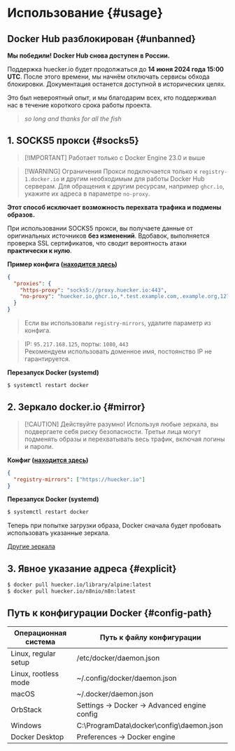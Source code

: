 # Использование {#usage}

## Docker Hub разблокирован {#unbanned}

**Мы победили! Docker Hub снова доступен в России.**

Поддержка huecker.io будет продолжаться до **14 июня 2024 года 15:00 UTC**.
После этого времени, мы начнём отключать сервисы обхода блокировки. Документация останется доступной в исторических целях.

Это был невероятный опыт, и мы благодарим всех, кто поддерживал нас в течение короткого срока работы проекта.

> _so long and thanks for all the fish_

## 1. SOCKS5 прокси {#socks5}

<!-- thanks @dmitry_pchelintsev -->

> [!IMPORTANT] Работает только с Docker Engine 23.0 и выше

> [!WARNING] Ограничения
> Прокси подключается только к `registry-1.docker.io` и другим необходимым для работы Docker Hub серверам.
> Для обращения к другим ресурсам, например `ghcr.io`, укажите их адреса в параметре `no-proxy`.

**Этот способ исключает возможность перехвата трафика и подмены образов.**

При использовании SOCKS5 прокси, вы получаете данные от оригинальных источников **без изменений**.
Вдобавок, выполняется проверка SSL сертификатов, что сводит вероятность атаки **практически к нулю**.

**Пример конфига ([находится здесь](#config-path))**

```json
{
  "proxies": {
    "https-proxy": "socks5://proxy.huecker.io:443",
    "no-proxy": "huecker.io,ghcr.io,*.test.example.com,.example.org,127.0.0.0/8"
  }
}
```

<!-- thanks https://github.com/Seokky -->
<!-- https://github.com/huecker-io/huecker/issues/4 -->

> Если вы использовали `registry-mirrors`, удалите параметр из конфига.

<!-- thanks @krant0r for 443 -->

> IP: `95.217.168.125`, порты: `1080`, `443`  
> Рекомендуем использовать доменное имя, постоянство IP не гарантируется.

**Перезапуск Docker (systemd)**

```bash
$ systemctl restart docker
```

## 2. Зеркало docker.io {#mirror}

> [!CAUTION] Действуйте разумно!
> Используя любые зеркала, вы подвергаете себя риску безопасности.
> Третьи лица могут подменять образы и перехватывать весь трафик, включая логины и пароли.

**Конфиг ([находится здесь](#config-path))**

```json
{
  "registry-mirrors": ["https://huecker.io"]
}
```

**Перезапуск Docker (systemd)**

```bash
$ systemctl restart docker
```

Теперь при попытке загрузки образа, Docker сначала будет пробовать использовать указанные зеркала.

[Другие зеркала](others)

## 3. Явное указание адреса {#explicit}

```bash
$ docker pull huecker.io/library/alpine:latest
$ docker pull huecker.io/n8nio/n8n:latest
```

## Путь к конфигурации Docker {#config-path}

| Операционная система | Путь к файлу конфигурации                    |
| -------------------- | -------------------------------------------- |
| Linux, regular setup | /etc/docker/daemon.json                      |
| Linux, rootless mode | ~/.config/docker/daemon.json                 |
| macOS                | ~/.docker/daemon.json                        |
| OrbStack             | Settings -> Docker -> Advanced engine config |
| Windows              | C:\ProgramData\docker\config\daemon.json     |
| Docker Desktop       | Preferences -> Docker engine                 |
